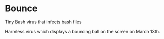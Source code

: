 # Bounce
Tiny Bash virus that infects bash files 

Harmless virus which displays a bouncing ball on the screen on March 13th.
